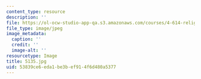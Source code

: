 ```yaml
---
content_type: resource
description: ''
file: https://ol-ocw-studio-app-qa.s3.amazonaws.com/courses/4-614-religious-architecture-and-islamic-cultures-fall-2002/53839ce6eda1be3bef914f6d480a5377_5135.jpg
file_type: image/jpeg
image_metadata:
  caption: ''
  credit: ''
  image-alt: ''
resourcetype: Image
title: 5135.jpg
uid: 53839ce6-eda1-be3b-ef91-4f6d480a5377
---
```

